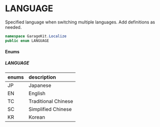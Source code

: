 # LANGUAGE

Specified language when switching multiple languages. Add definitions as needed.

```csharp
namespace GarageKit.Localize
public enum LANGUAGE
```

#### Enums

##### __LANGUAGE__

|enums|description|
|:--|:--|
|JP|Japanese|
|EN|English|
|TC|Traditional Chinese|
|SC|Simplified Chinese|
|KR|Korean|
